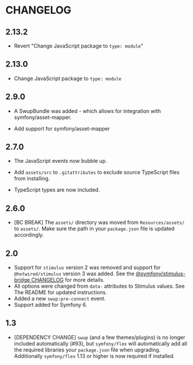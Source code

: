 # CHANGELOG

## 2.13.2

-   Revert "Change JavaScript package to `type: module`"

## 2.13.0

-   Change JavaScript package to `type: module`

## 2.9.0

-   A SwupBundle was added - which allows for integration with symfony/asset-mapper.

-   Add support for symfony/asset-mapper

## 2.7.0

-   The JavaScript events now bubble up.

-   Add `assets/src` to `.gitattributes` to exclude source TypeScript files from
    installing.

-   TypeScript types are now included.

## 2.6.0

-   [BC BREAK] The `assets/` directory was moved from `Resources/assets/` to `assets/`. Make
    sure the path in your `package.json` file is updated accordingly.

## 2.0

-   Support for `stimulus` version 2 was removed and support for `@hotwired/stimulus`
    version 3 was added. See the [@symfony/stimulus-bridge CHANGELOG](https://github.com/symfony/stimulus-bridge/blob/main/CHANGELOG.md#300)
    for more details.
-   All options were changed from `data-` attributes to Stimulus values. See
    The README for updated instructions.
-   Added a new `swup:pre-connect` event.
-   Support added for Symfony 6.

## 1.3

-   [DEPENDENCY CHANGE] `swup` (and a few themes/plugins) is no longer included
    automatically (#93), but `symfony/flex` will automatically add all the
    required libraries your `package.json` file when upgrading. Additionally
    `symfony/flex` 1.13 or higher is now required if installed.
